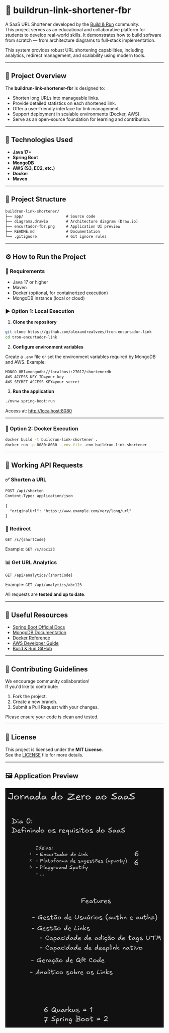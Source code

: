 # 🔗 buildrun-link-shortener-fbr

A SaaS URL Shortener developed by the [Build & Run](https://github.com/buildrun-tech) community.  
This project serves as an educational and collaborative platform for students to develop real-world skills. It demonstrates how to build software from scratch — from architecture diagrams to full-stack implementation.

This system provides robust URL shortening capabilities, including analytics, redirect management, and scalability using modern tools.

---

## 📌 Project Overview

The **buildrun-link-shortener-fbr** is designed to:

- Shorten long URLs into manageable links.
- Provide detailed statistics on each shortened link.
- Offer a user-friendly interface for link management.
- Support deployment in scalable environments (Docker, AWS).
- Serve as an open-source foundation for learning and contribution.

---

## 🚀 Technologies Used

- **Java 17+**
- **Spring Boot**
- **MongoDB**
- **AWS (S3, EC2, etc.)**
- **Docker**
- **Maven**

---

## 📁 Project Structure

```
buildrun-link-shortener/
├── app/                   # Source code
├── diagrama.drawio        # Architecture diagram (Draw.io)
├── encurtador-fbr.png     # Application UI preview
├── README.md              # Documentation
└── .gitignore             # Git ignore rules
```

---

## ⚙️ How to Run the Project

### 🔧 Requirements

- Java 17 or higher
- Maven
- Docker (optional, for containerized execution)
- MongoDB instance (local or cloud)

### ▶️ Option 1: Local Execution

1. **Clone the repository**

```bash
git clone https://github.com/alexandrealvees/tron-encurtador-link
cd tron-encurtador-link
```

2. **Configure environment variables**

Create a `.env` file or set the environment variables required by MongoDB and AWS. Example:

```env
MONGO_URI=mongodb://localhost:27017/shortenerdb
AWS_ACCESS_KEY_ID=your_key
AWS_SECRET_ACCESS_KEY=your_secret
```

3. **Run the application**

```bash
./mvnw spring-boot:run
```

Access at: [http://localhost:8080](http://localhost:8080)

---

### 🐳 Option 2: Docker Execution

```bash
docker build -t buildrun-link-shortener .
docker run -p 8080:8080 --env-file .env buildrun-link-shortener
```

---

## 🧪 Working API Requests

### ✅ Shorten a URL

```http
POST /api/shorten
Content-Type: application/json

{
  "originalUrl": "https://www.example.com/very/long/url"
}
```

### 🔁 Redirect

```http
GET /s/{shortCode}
```

Example: `GET /s/abc123`

### 📊 Get URL Analytics

```http
GET /api/analytics/{shortCode}
```

Example: `GET /api/analytics/abc123`

All requests are **tested and up to date**.

---

## 🔗 Useful Resources

- [Spring Boot Official Docs](https://spring.io/projects/spring-boot)
- [MongoDB Documentation](https://www.mongodb.com/docs/)
- [Docker Reference](https://docs.docker.com/)
- [AWS Developer Guide](https://docs.aws.amazon.com/)
- [Build & Run GitHub](https://github.com/buildrun-tech)

---

## 🤝 Contributing Guidelines

We encourage community collaboration!  
If you'd like to contribute:

1. Fork the project.
2. Create a new branch.
3. Submit a Pull Request with your changes.

Please ensure your code is clean and tested.

---

## 📄 License

This project is licensed under the **MIT License**.  
See the [LICENSE](LICENSE) file for more details.

---

## 🖼️ Application Preview

![App Screenshot](encurtador-fbr.png)
